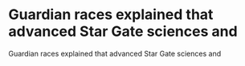 # Guardian races explained that advanced Star Gate sciences and

Guardian races explained that advanced Star Gate sciences and